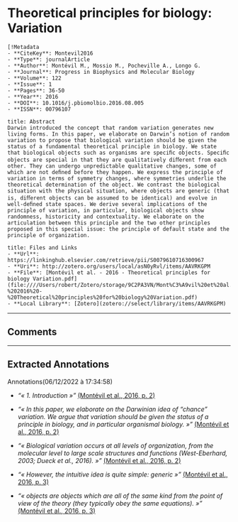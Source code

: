 # Theoretical principles for biology: Variation

``` ad-info
[!Metadata
- **CiteKey**: Montevil2016
- **Type**: journalArticle
- **Author**: Montévil M., Mossio M., Pocheville A., Longo G.
- **Journal**: Progress in Biophysics and Molecular Biology
- **Volume**: 122
- **Issue**: 1
- **Pages**: 36-50
- **Year**: 2016 
- **DOI**: 10.1016/j.pbiomolbio.2016.08.005
- **ISSN**: 00796107
```
```ad-quote
title: Abstract
Darwin introduced the concept that random variation generates new living forms. In this paper, we elaborate on Darwin’s notion of random variation to propose that biological variation should be given the status of a fundamental theoretical principle in biology. We state that biological objects such as organisms are speciﬁc objects. Speciﬁc objects are special in that they are qualitatively diﬀerent from each other. They can undergo unpredictable qualitative changes, some of which are not deﬁned before they happen. We express the principle of variation in terms of symmetry changes, where symmetries underlie the theoretical determination of the object. We contrast the biological situation with the physical situation, where objects are generic (that is, diﬀerent objects can be assumed to be identical) and evolve in well-deﬁned state spaces. We derive several implications of the principle of variation, in particular, biological objects show randomness, historicity and contextuality. We elaborate on the articulation between this principle and the two other principles proposed in this special issue: the principle of default state and the principle of organization.
```
```ad-abstract
title: Files and Links
- **Url**: https://linkinghub.elsevier.com/retrieve/pii/S0079610716300967
- **Uri**: http://zotero.org/users/local/asN0yRvl/items/AAVRKGPM
- **File**: [Montévil et al. - 2016 - Theoretical principles for biology Variation.pdf](file:////Users/robert/Zotero/storage/9C2PA3VN/Mont%C3%A9vil%20et%20al.%20-%202016%20-%20Theoretical%20principles%20for%20biology%20Variation.pdf)
- **Local Library**: [Zotero](zotero://select/library/items/AAVRKGPM)
```

----

## Comments



----

## Extracted Annotations

Annotations(06/12/2022 à 17:34:58)

- *“« 1. Introduction »”* [(Montévil et al., 2016, p. 2)](zotero://open-pdf/library/items/9C2PA3VN?page=3&annotation=JWTWLMP2) 

- *“« In this paper, we elaborate on the Darwinian idea of “chance” variation. We argue that variation should be given the status of a principle in biology, and in particular organismal biology. »”* [(Montévil et al., 2016, p. 2)](zotero://open-pdf/library/items/9C2PA3VN?page=3&annotation=N54KUPVU) 

- *“« Biological variation occurs at all levels of organization, from the molecular level to large scale structures and functions (West-Eberhard, 2003; Dueck et al., 2016). »”* [(Montévil et al., 2016, p. 2)](zotero://open-pdf/library/items/9C2PA3VN?page=3&annotation=3DWW5INS) 

- *“« However, the intuitive idea is quite simple: generic »”* [(Montévil et al., 2016, p. 3)](zotero://open-pdf/library/items/9C2PA3VN?page=4&annotation=XBUW7HIU) 

- *“« objects are objects which are all of the same kind from the point of view of the theory (they typically obey the same equations). »”* [(Montévil et al., 2016, p. 3)](zotero://open-pdf/library/items/9C2PA3VN?page=4&annotation=839S42R7) 


